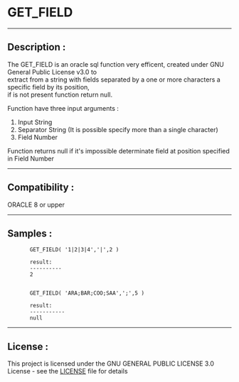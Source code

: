 # GET_FIELD

----

## Description :

The GET_FIELD is an oracle sql function very efficent, created under GNU General Public License v3.0 to  
extract from a string with fields separated by a one or more characters a specific field by its position,  
if is not present function return null.  
  
Function have three input arguments :  
1. Input String
2. Separator String (It is possible specify more than a single character)
3. Field Number 
      
Function returns null if it's impossible determinate field at position specified in Field Number  
  
----

## Compatibility :

ORACLE 8 or upper


----

## Samples :
           
           GET_FIELD( '1|2|3|4','|',2 )

           result:
           ----------
           2  


           GET_FIELD( 'ARA;BAR;COO;SAA',';',5 )

           result:
           -----------
           null  
    
----

## License :

This project is licensed under the GNU GENERAL PUBLIC LICENSE 3.0 License - see the [LICENSE](LICENSE) file for details  
